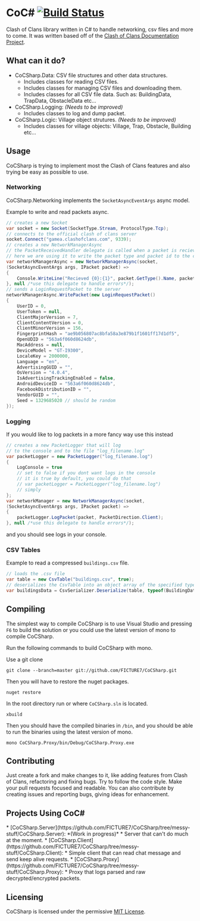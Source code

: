 <h1> 
CoC# <a href="https://travis-ci.org/FICTURE7/CoCSharp"><img src="https://travis-ci.org/FICTURE7/CoCSharp.svg?branch=messy-stuff" alt="Build Status"></a>
</h1>

Clash of Clans library written in C# to handle networking, csv files and more to come. It was written based off of the [Clash of Clans Documentation Project](https://github.com/clanner/cocdp/).

## What can it do?
* CoCSharp.Data: CSV file structures and other data structures.
  * Includes classes for reading CSV files.
  * Includes classes for managing CSV files and downloading them.
  * Includes classes for all CSV file data. Such as: BuildingData, TrapData, ObstacleData etc...
* CoCSharp.Logging: *(Needs to be improved)*
  * Includes classes to log and dump packet.
* CoCSharp.Logic: Village object strutures. *(Needs to be improved)*
  * Includes classes for village objects: Village, Trap, Obstacle, Building etc...
  
## Usage
CoCSharp is trying to implement most the Clash of Clans features and also trying be easy as possible to use.

### Networking
CoCSharp.Networking implements the `SocketAsyncEventArgs` async model.

Example to write and read packets async.
```c#
// creates a new Socket
var socket = new Socket(SocketType.Stream, ProtocolType.Tcp);
// connects to the official clash of clans server
socket.Connect("gamea.clashofclans.com", 9339);
// creates a new NetworkManagerAsync
// the PacketReceivedHandler delegate is called when a packet is recieved
// here we are using it to write the packet type and packet id to the console
var networkManagerAsync = new NetworkManagerAsync(socket, 
(SocketAsyncEventArgs args, IPacket packet) =>
{
    Console.WriteLine("Recieved {0}:{1}", packet.GetType().Name, packet.ID);
}, null /*use this delegate to handle errors*/);
// sends a LoginRequestPacket to the server
networkManagerAsync.WritePacket(new LoginRequestPacket()
{
    UserID = 0, 
    UserToken = null,
    ClientMajorVersion = 7,
    ClientContentVersion = 0,
    ClientMinorVersion = 156,
    FingerprintHash = "ae9b056807ac8bfa58a3e879b1f1601ff17d1df5",
    OpenUDID = "563a6f060d8624db",
    MacAddress = null,
    DeviceModel = "GT-I9300",
    LocaleKey = 2000000,
    Language = "en",
    AdvertisingGUID = "",
    OsVersion = "4.0.4",
    IsAdvertisingTrackingEnabled = false,
    AndroidDeviceID = "563a6f060d8624db",
    FacebookDistributionID = "",
    VendorGUID = "",
    Seed = 1329685020 // should be random
});
```

### Logging
If you would like to log packets in a more fancy way use this instead
```c#
// creates a new PacketLogger that will log
// to the console and to the file "log_filename.log"
var packetLogger = new PacketLogger("log_filename.log")
{
    LogConsole = true
    // set to false if you dont want logs in the console
    // it is true by default, you could do that
    // var packetLogger = PacketLogger("log_filename.log")
    // simply
};
var networkManager = new NetworkManagerAsync(socket, 
(SocketAsyncEventArgs args, IPacket packet) =>
{
    packetLogger.LogPacket(packet, PacketDirection.Client);
}, null /*use this delegate to handle errors*/);
```
and you should see logs in your console.


### CSV Tables
Example to read a compressed `buildings.csv` file.
```c#
// loads the .csv file
var table = new CsvTable("buildings.csv", true);
// deserializes the CsvTable into an object array of the specified type.
var buildingsData = CsvSerializer.Deserialize(table, typeof(BuildingData));
```

## Compiling
The simplest way to compile CoCSharp is to use Visual Studio and pressing `F6` to build the solution or you could use the latest version of mono to compile CoCSharp.

Run the following commands to build CoCSharp with mono.

Use a git clone
```
git clone --branch=master git://github.com/FICTURE7/CoCSharp.git
```
Then you will have to restore the nuget packages.
```
nuget restore
```
In the root directory run or where `CoCSharp.sln` is located.
```
xbuild
```
Then you should have the compiled binaries in `/bin`, and you should be able to run the binaries using the latest version of mono.

```
mono CoCSharp.Proxy/bin/Debug/CoCSharp.Proxy.exe
```

## Contributing
Just create a fork and make changes to it, like adding features from Clash of Clans, refactoring and fixing bugs. Try to follow the code style. Make your pull requests focused and readable. You can also contribute by creating issues and reporting bugs, giving ideas for enhancement.

<h2>Projects Using CoC#</h2>
* [CoCSharp.Server](https://github.com/FICTURE7/CoCSharp/tree/messy-stuff/CoCSharp.Server): *(Work in progress)*
  * Server that can't do much at the moment.
* [CoCSharp.Client](https://github.com/FICTURE7/CoCSharp/tree/messy-stuff/CoCSharp.Client):
  * Simple client that can read chat message and send keep alive requests.
* [CoCSharp.Proxy](https://github.com/FICTURE7/CoCSharp/tree/messy-stuff/CoCSharp.Proxy):
  * Proxy that logs parsed and raw decrypted/encrypted packets.

## Licensing
CoCSharp is licensed under the permissive [MIT License](http://mit-license.org/).
